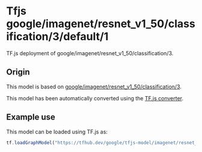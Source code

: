 # Tfjs google/imagenet/resnet_v1_50/classification/3/default/1
TF.js deployment of google/imagenet/resnet_v1_50/classification/3.

<!-- parent-model: google/imagenet/resnet_v1_50/classification/3 -->

## Origin

This model is based on [google/imagenet/resnet_v1_50/classification/3](https://tfhub.dev/google/imagenet/resnet_v1_50/classification/3).

This model has been automatically converted using the [TF.js converter](https://github.com/tensorflow/tfjs/tree/master/tfjs-converter).

## Example use
This model can be loaded using TF.js as:

```javascript
tf.loadGraphModel("https://tfhub.dev/google/tfjs-model/imagenet/resnet_v1_50/classification/3/default/1", { fromTFHub: true })
```
